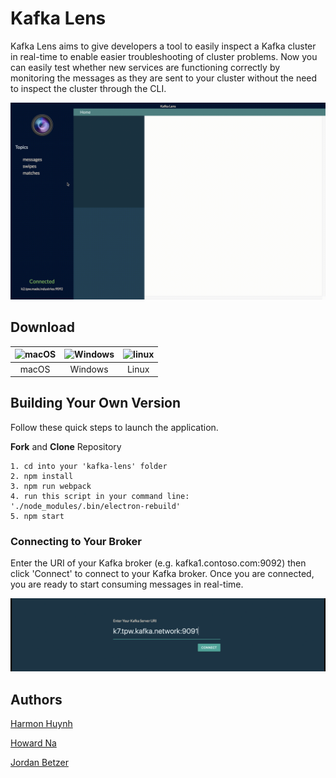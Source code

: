 # Kafka Lens
Kafka Lens aims to give developers a tool to easily inspect a Kafka cluster in real-time to enable easier troubleshooting of cluster problems. Now you can easily test whether new services are functioning correctly by monitoring the messages as they are sent to your cluster without the need to inspect the cluster through the CLI.

![alt text](kl-g.gif "Screen Capture")

## Download

|![macOS](https://img.icons8.com/ios/2x/mac-os-filled.png "https://google.com")|![Windows](https://www.freeiconspng.com/minicovers/system-windows-icon-png-4.png "https://google.com")|![linux](https://www.freeiconspng.com/minicovers/linux-icon-4.png "Linux")|
|:---:|:---:|:---:|
|macOS|Windows|Linux|

## Building Your Own Version

Follow these quick steps to launch the application.

**Fork** and **Clone** Repository
```
1. cd into your 'kafka-lens' folder
2. npm install
3. npm run webpack
4. run this script in your command line: './node_modules/.bin/electron-rebuild'
5. npm start
```

### Connecting to Your Broker

Enter the URI of your Kafka broker (e.g. kafka1.contoso.com:9092) then click 'Connect' to connect to your Kafka broker. Once you are connected, you are ready to start consuming messages in real-time. 

![](cp-rm.gif)

## Authors
[Harmon Huynh](https://github.com/iAmHarmon)

[Howard Na](https://github.com/howardNa)

[Jordan Betzer](https://github.com/jordanzobean)


